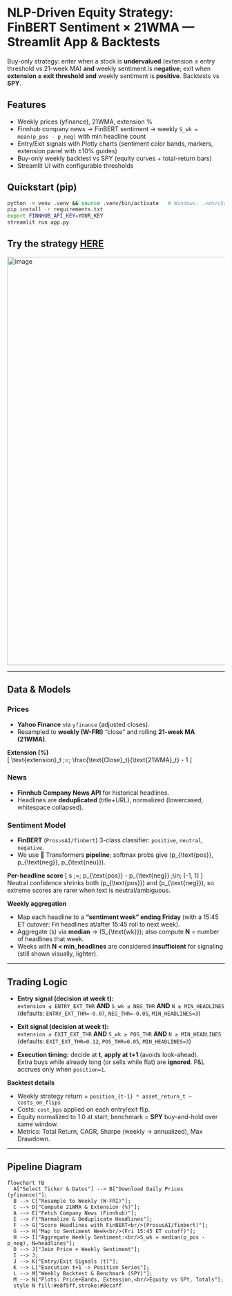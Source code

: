 # NLP-Driven Equity Strategy: FinBERT Sentiment × 21WMA — Streamlit App & Backtests

Buy-only strategy: enter when a stock is **undervalued** (extension ≤ entry threshold vs 21-week MA) **and** weekly sentiment is **negative**; exit when **extension ≥ exit threshold** **and** weekly sentiment is **positive**. Backtests vs **SPY**.

## Features
- Weekly prices (yfinance), 21WMA, extension %
- Finnhub company news → FinBERT sentiment → weekly `S_wk = mean(p_pos - p_neg)` with min headline count
- Entry/Exit signals with Plotly charts (sentiment color bands, markers, extension panel with ±10% guides)
- Buy-only weekly backtest vs SPY (equity curves + total-return bars)
- Streamlit UI with configurable thresholds

## Quickstart (pip)
```bash
python -m venv .venv && source .venv/bin/activate   # Windows: .venv\Scripts\activate
pip install -r requirements.txt
export FINNHUB_API_KEY=YOUR_KEY
streamlit run app.py
```

## Try the strategy [HERE](sentiment21wmatrading-gxsxwxmxv82jukjyyxgr9v.streamlit.app)
<img width="1913" height="946" alt="image" src="https://github.com/user-attachments/assets/8a8301c1-579f-4b94-a79f-6b002339c11c" />


---

## Data & Models

### Prices
- **Yahoo Finance** via `yfinance` (adjusted closes).
- Resampled to **weekly (W-FRI)** “close” and rolling **21-week MA (21WMA)**.

**Extension (%)**  
\[
\text{extension}_t \;=\; \frac{\text{Close}_t}{\text{21WMA}_t} - 1
\]

### News
- **Finnhub Company News API** for historical headlines.
- Headlines are **deduplicated** (title+URL), normalized (lowercased, whitespace collapsed).

### Sentiment Model
- **FinBERT** (`ProsusAI/finbert`) 3-class classifier: `positive`, `neutral`, `negative`.
- We use 🤗 Transformers **pipeline**; softmax probs give \(p_{\text{pos}}, p_{\text{neg}}, p_{\text{neu}}\).

**Per-headline score**
\[
s \;=\; p_{\text{pos}} - p_{\text{neg}} \;\in\; [-1, 1]
\]
Neutral confidence shrinks both \(p_{\text{pos}}\) and \(p_{\text{neg}}\), so extreme scores are rarer when text is neutral/ambiguous.

**Weekly aggregation**
- Map each headline to a **“sentiment week” ending Friday** (with a 15:45 ET cutover: Fri headlines at/after 15:45 roll to next week).
- Aggregate \(s\) via **median** → \(S_{\text{wk}}\); also compute **N** = number of headlines that week.
- Weeks with **N < min_headlines** are considered **insufficient** for signaling (still shown visually, lighter).

---

## Trading Logic

- **Entry signal (decision at week t):**  
  `extension ≤ ENTRY_EXT_THR` **AND** `S_wk ≤ NEG_THR` **AND** `N ≥ MIN_HEADLINES`  
  (defaults: `ENTRY_EXT_THR=-0.07`, `NEG_THR=-0.05`, `MIN_HEADLINES=3`)

- **Exit signal (decision at week t):**  
  `extension ≥ EXIT_EXT_THR` **AND** `S_wk ≥ POS_THR` **AND** `N ≥ MIN_HEADLINES`  
  (defaults: `EXIT_EXT_THR=0.12`, `POS_THR=0.05`, `MIN_HEADLINES=3`)

- **Execution timing:** decide at **t**, **apply at t+1** (avoids look-ahead).  
  Extra buys while already long (or sells while flat) are **ignored**. P&L accrues only when `position=1`.

**Backtest details**
- Weekly strategy return = `position_{t-1} * asset_return_t − costs_on_flips`
- Costs: `cost_bps` applied on each entry/exit flip.
- Equity normalized to 1.0 at start; benchmark = **SPY** buy-and-hold over same window.
- Metrics: Total Return, CAGR, Sharpe (weekly → annualized), Max Drawdown.

---

## Pipeline Diagram

```mermaid
flowchart TB
  A["Select Ticker & Dates"] --> B["Download Daily Prices (yfinance)"];
  B --> C["Resample to Weekly (W-FRI)"];
  C --> D["Compute 21WMA & Extension (%)"];
  A --> E["Fetch Company News (Finnhub)"];
  E --> F["Normalize & Deduplicate Headlines"];
  F --> G["Score Headlines with FinBERT<br/>(ProsusAI/finbert)"];
  G --> H["Map to Sentiment Week<br/>(Fri 15:45 ET cutoff)"];
  H --> I["Aggregate Weekly Sentiment:<br/>S_wk = median(p_pos - p_neg), N=headlines"];
  D --> J["Join Price + Weekly Sentiment"];
  I --> J;
  J --> K["Entry/Exit Signals (t)"];
  K --> L["Execution t+1 -> Position Series"];
  L --> M["Weekly Backtest & Benchmark (SPY)"];
  M --> N["Plots: Price+Bands, Extension,<br/>Equity vs SPY, Totals"];
  style N fill:#e8f5ff,stroke:#8ecaff
```
